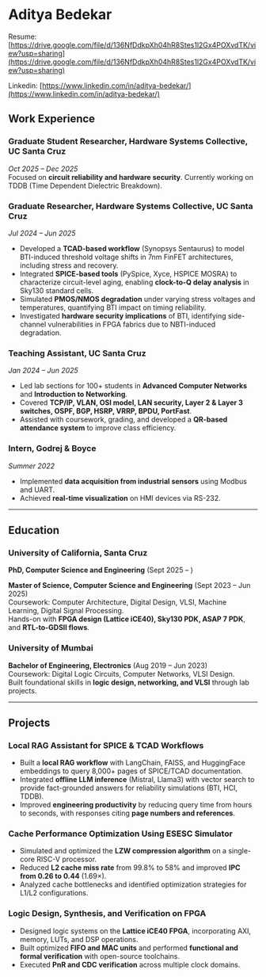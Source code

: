 # Aditya Bedekar
Resume: [https://drive.google.com/file/d/136NfDdkpXh04hR8Stes1l2Gx4POXvdTK/view?usp=sharing](https://drive.google.com/file/d/136NfDdkpXh04hR8Stes1l2Gx4POXvdTK/view?usp=sharing)

Linkedin: [https://www.linkedin.com/in/aditya-bedekar/](https://www.linkedin.com/in/aditya-bedekar/)



## **Work Experience**

### **Graduate Student Researcher, Hardware Systems Collective, UC Santa Cruz**  
*Oct 2025 – Dec 2025*  
Focused on **circuit reliability and hardware security**. Currently working on TDDB (Time Dependent Dielectric Breakdown).

### **Graduate Researcher, Hardware Systems Collective, UC Santa Cruz**  
*Jul 2024 – Jun 2025*  
- Developed a **TCAD-based workflow** (Synopsys Sentaurus) to model BTI-induced threshold voltage shifts in 7nm FinFET architectures, including stress and recovery.  
- Integrated **SPICE-based tools** (PySpice, Xyce, HSPICE MOSRA) to characterize circuit-level aging, enabling **clock-to-Q delay analysis** in Sky130 standard cells.  
- Simulated **PMOS/NMOS degradation** under varying stress voltages and temperatures, quantifying BTI impact on timing reliability.  
- Investigated **hardware security implications** of BTI, identifying side-channel vulnerabilities in FPGA fabrics due to NBTI-induced degradation.  

### **Teaching Assistant, UC Santa Cruz**  
*Jan 2024 – Jun 2025*  
- Led lab sections for 100+ students in **Advanced Computer Networks** and **Introduction to Networking**.  
- Covered **TCP/IP, VLAN, OSI model, LAN security, Layer 2 & Layer 3 switches, OSPF, BGP, HSRP, VRRP, BPDU, PortFast**.  
- Assisted with coursework, grading, and developed a **QR-based attendance system** to improve class efficiency.  

### **Intern, Godrej & Boyce**  
*Summer 2022*  
- Implemented **data acquisition from industrial sensors** using Modbus and UART.  
- Achieved **real-time visualization** on HMI devices via RS-232.  

---

## **Education**

### **University of California, Santa Cruz**  
**PhD, Computer Science and Engineering** (Sept 2025 – )  

**Master of Science, Computer Science and Engineering** (Sept 2023 – Jun 2025)  
Coursework: Computer Architecture, Digital Design, VLSI, Machine Learning, Digital Signal Processing.  
Hands-on with **FPGA design (Lattice iCE40), Sky130 PDK, ASAP 7 PDK**, and **RTL-to-GDSII flows**.  

### **University of Mumbai**  
**Bachelor of Engineering, Electronics** (Aug 2019 – Jun 2023)  
Coursework: Digital Logic Circuits, Computer Networks, VLSI Design.  
Built foundational skills in **logic design, networking, and VLSI** through lab projects.  

---

## **Projects**

### **Local RAG Assistant for SPICE & TCAD Workflows**  
- Built a **local RAG workflow** with LangChain, FAISS, and HuggingFace embeddings to query 8,000+ pages of SPICE/TCAD documentation.  
- Integrated **offline LLM inference** (Mistral, Llama3) with vector search to provide fact-grounded answers for reliability simulations (BTI, HCI, TDDB).  
- Improved **engineering productivity** by reducing query time from hours to seconds, with responses citing **page numbers and references**.  

### **Cache Performance Optimization Using ESESC Simulator**  
- Simulated and optimized the **LZW compression algorithm** on a single-core RISC-V processor.  
- Reduced **L2 cache miss rate** from 99.8% to 58% and improved **IPC from 0.26 to 0.44** (1.69×).  
- Analyzed cache bottlenecks and identified optimization strategies for L1/L2 configurations.  

### **Logic Design, Synthesis, and Verification on FPGA**  
- Designed logic systems on the **Lattice iCE40 FPGA**, incorporating AXI, memory, LUTs, and DSP operations.  
- Built optimized **FIFO and MAC units** and performed **functional and formal verification** with open-source toolchains.  
- Executed **PnR and CDC verification** across multiple clock domains.   



